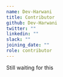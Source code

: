 ```yaml
---
name: Dev-Harwani
title: Contributor
github: Dev-Harwani
twitter: ""
linkedin: ""
slack: ""
joining_date: ""
role: contributor
---
```


Still waiting for this
